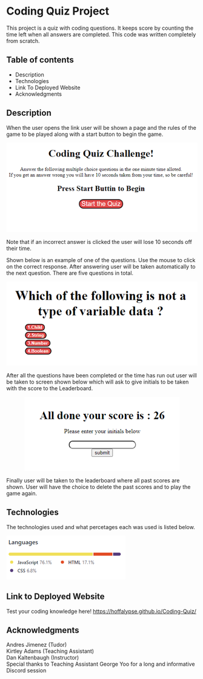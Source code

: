 # Coding Quiz Project
This project is a quiz with coding questions. It keeps score by counting the time left when all answers are completed. This code was written completely from scratch.

## Table of contents
* Description
* Technologies
* Link To Deployed Website
* Acknowledgments

## Description
When the user opens the link user will be shown a page and the rules of the game to be played along with a start button to begin the game.
<p align ="center">
<img src="./images/start-screen.PNG" alt ="start button and rules">
</p>
Note that if an incorrect answer is clicked the user will lose 10 seconds off their time.



Shown below is an example of one of the questions. Use the mouse to click on the correct response. After answering user will be taken automatically to the next question. There are five questions in total.

<p align ="center">
<img src="./images/Question.PNG" alt = "question example">
</p>


After all the questions have been completed or the time has run out user will be taken to screen shown below which will ask to give initials to be taken with the score to the Leaderboard.
<p align ="center">
<img src = "./images/initials-screen.PNG" alt = "submit initials screen">
</p>


Finally user will be taken to the leaderboard where all past scores are shown. User will have the choice to delete the past scores and to play the game again. 

## Technologies
The technologies used and what percetages each was used is listed below.

<img src = "./images/languages.PNG" alt = "languages used">


## Link to Deployed Website 
Test your coding knowledge here!
https://hoffalypse.github.io/Coding-Quiz/


## Acknowledgments
Andres Jimenez (Tudor) <br>
Kirtley Adams (Teaching Assistant) <br>
Dan Kaltenbaugh (Instructor)<br>
Special thanks to Teaching Assistant George Yoo for a long and informative Discord session